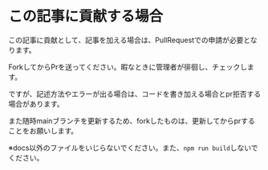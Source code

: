# この記事に貢献する場合
この記事に貢献として、記事を加える場合は、PullRequestでの申請が必要となります。

ForkしてからPrを送ってください。暇なときに管理者が徘徊し、チェックします。

ですが、記述方法やエラーが出る場合は、コードを書き加える場合とpr拒否する場合があります。

また随時mainブランチを更新するため、forkしたものは、更新してからprすることをお願いします。

※docs以外のファイルをいじらないでください。また、`npm run build`しないでください。